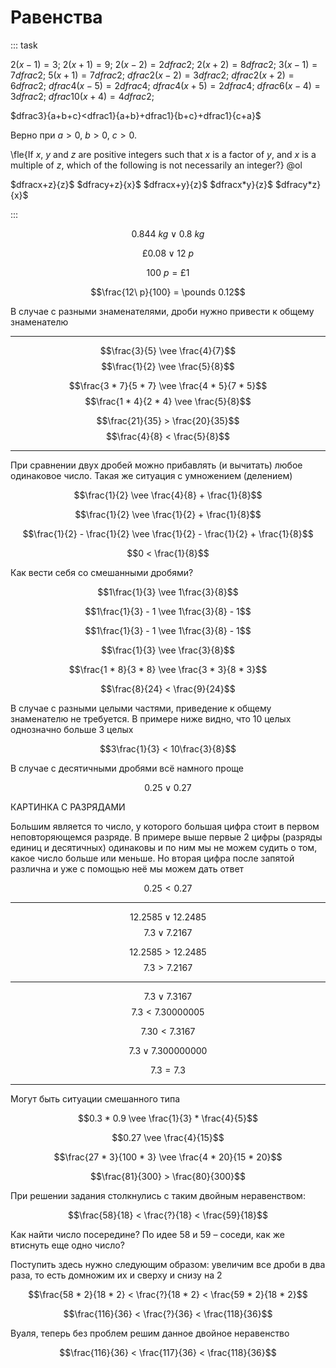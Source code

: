 # Равенства

::: task

$2(x-1)=3$;
$2(x+1)=9$;
$2(x-2)=2dfrac2$;
$2(x+2)=8dfrac2$;
$3(x-1)=7dfrac2$;
$5(x+1)=7dfrac2$;
$dfrac2(x-2)=3dfrac2$;
$dfrac2(x+2)=6dfrac2$;
$dfrac4(x-5)=2dfrac4$;
$dfrac4(x+5)=2dfrac4$;
$dfrac6(x-4)=3dfrac2$;
$dfrac{10}(x+4)=4dfrac2$;

$dfrac3}{a+b+c}<dfrac1}{a+b}+dfrac1}{b+c}+dfrac1}{c+a}$

Верно при $a>0$, $b>0$, $c>0$.

\fle{If $x$, $y$ and $z$ are positive integers such that $x$ is a factor of $y$, and $x$ is a multiple of $z$, which of the following is not necessarily an integer?}
@ol

$dfracx+z}{z}$
$dfracy+z}{x}$
$dfracx+y}{z}$
$dfracx\*y}{z}$
$dfracy\*z}{x}$

:::

$$0.844\ kg \vee 0.8\ kg$$

$$\pounds 0.08 \vee 12\ p$$

$$100\ p = \pounds 1$$

$$\frac{12\ p}{100} = \pounds 0.12$$

В случае с разными знаменателями, дроби нужно привести к общему
знаменателю

---

$$\frac{3}{5} \vee \frac{4}{7}$$ $$\frac{1}{2} \vee \frac{5}{8}$$

$$\frac{3 * 7}{5 * 7} \vee \frac{4 * 5}{7 * 5}$$ $$\frac{1 * 4}{2 * 4} \vee \frac{5}{8}$$

$$\frac{21}{35} > \frac{20}{35}$$ $$\frac{4}{8} < \frac{5}{8}$$

---

При сравнении двух дробей можно прибавлять (и вычитать) любое одинаковое
число. Такая же ситуация с умножением (делением)

$$\frac{1}{2} \vee \frac{4}{8} + \frac{1}{8}$$

$$\frac{1}{2} \vee \frac{1}{2} + \frac{1}{8}$$

$$\frac{1}{2} - \frac{1}{2} \vee \frac{1}{2} - \frac{1}{2} + \frac{1}{8}$$

$$0 < \frac{1}{8}$$

Как вести себя со смешанными дробями?

$$1\frac{1}{3} \vee 1\frac{3}{8}$$

$$1\frac{1}{3} - 1 \vee 1\frac{3}{8} - 1$$

$$1\frac{1}{3} - 1 \vee 1\frac{3}{8} - 1$$

$$\frac{1}{3} \vee \frac{3}{8}$$

$$\frac{1 * 8}{3 * 8} \vee \frac{3 * 3}{8 * 3}$$

$$\frac{8}{24} < \frac{9}{24}$$

В случае с разными целыми частями, приведение к общему знаменателю не
требуется. В примере ниже видно, что 10 целых однозначно больше 3 целых

$$3\frac{1}{3} < 10\frac{3}{8}$$

В случае с десятичными дробями всё намного проще

$$0.25 \vee 0.27$$

КАРТИНКА С РАЗРЯДАМИ

Большим является то число, у которого большая цифра стоит в первом
неповторяющемся разряде. В примере выше первые 2 цифры (разряды единиц и
десятичных) одинаковы и по ним мы не можем судить о том, какое число
больше или меньше. Но вторая цифра после запятой различна и уже с
помощью неё мы можем дать ответ

$$0.25 < 0.27$$

---

$$12.2585 \vee 12.2485$$ $$7.3 \vee 7.2167$$

$$12.2585 > 12.2485$$ $$7.3 > 7.2167$$

---

$$7.3 \vee 7.3167$$ $$7.3 < 7.30000005$$

$$7.30 < 7.3167$$

$$7.3 \vee 7.300000000$$

$$7.3 = 7.3$$

---

Могут быть ситуации смешанного типа

$$0.3 * 0.9 \vee \frac{1}{3} * \frac{4}{5}$$

$$0.27 \vee \frac{4}{15}$$

$$\frac{27 * 3}{100 * 3} \vee \frac{4 * 20}{15 * 20}$$

$$\frac{81}{300} > \frac{80}{300}$$

При решении задания столкнулись с таким двойным неравенством:

$$\frac{58}{18} < \frac{?}{18} < \frac{59}{18}$$

Как найти число посередине? По идее 58 и 59 – соседи, как же втиснуть
еще одно число?

Поступить здесь нужно следующим образом: увеличим все дроби в два раза,
то есть домножим их и сверху и снизу на 2

$$\frac{58 * 2}{18 * 2} < \frac{?}{18 * 2} < \frac{59 * 2}{18 * 2}$$

$$\frac{116}{36} < \frac{?}{36} < \frac{118}{36}$$

Вуаля, теперь без проблем решим данное двойное неравенство

$$\frac{116}{36} < \frac{117}{36} < \frac{118}{36}$$
